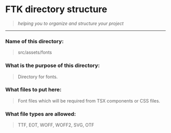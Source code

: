 # FTK directory structure

> _helping you to organize and structure your project_

---

### Name of this directory:

> src/assets/fonts

### What is the purpose of this directory:

> Directory for fonts.

### What files to put here:

> Font files which will be required from TSX components or CSS files.

### What file types are allowed:

> TTF, EOT, WOFF, WOFF2, SVG, OTF
